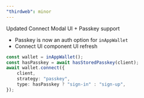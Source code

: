 ```yaml
---
"thirdweb": minor
---
```


Updated Connect Modal UI + Passkey support

- Passkey is now an auth option for `inAppWallet`
- Connect UI component UI refresh

```ts
const wallet = inAppWallet();
const hasPasskey = await hasStoredPasskey(client);
await wallet.connect({
    client,
    strategy: "passkey",
    type: hasPasskey ? "sign-in" : "sign-up",
});
```
